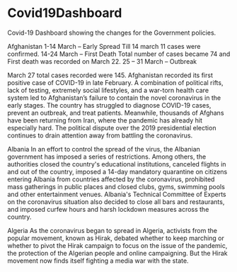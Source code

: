 # Covid19Dashboard
Covid-19 Dashboard showing the changes for the Government policies.

Afghanistan
1-14 March – Early Spread
Till 14 march 11 cases were confirmed.
14-24 March – First Death
Total number of cases became 74 and First death was recorded on March 22.
25 – 31 March – Outbreak

March 27 total cases recorded were 145.
Afghanistan recorded its first positive case of COVID-19 in late February. A combination of political rifts, lack of testing, extremely social lifestyles, and a war-torn health care system led to Afghanistan’s failure to contain the novel coronavirus in the early stages. The country has struggled to diagnose COVID-19 cases, prevent an outbreak, and treat patients. Meanwhile, thousands of Afghans have been returning from Iran, where the pandemic has already hit especially hard. The political dispute over the 2019 presidential election continues to drain attention away from battling the coronavirus.

Albania
In an effort to control the spread of the virus, the Albanian government has imposed a series of restrictions. Among others, the authorities closed the country's educational institutions, canceled flights in and out of the country, imposed a 14-day mandatory quarantine on citizens entering Albania from countries affected by the coronavirus, prohibited mass gatherings in public places and closed clubs, gyms, swimming pools and other entertainment venues. Albania's Technical Committee of Experts on the coronavirus situation also decided to close all bars and restaurants, and imposed curfew hours and harsh lockdown measures across the country.

Algeria
As the coronavirus began to spread in Algeria, activists from the popular movement, known as Hirak, debated whether to keep marching or whether to pivot the Hirak campaign to focus on the issue of the pandemic, the protection of the Algerian people and online campaigning. But the Hirak movement now finds itself fighting a media war with the state.



